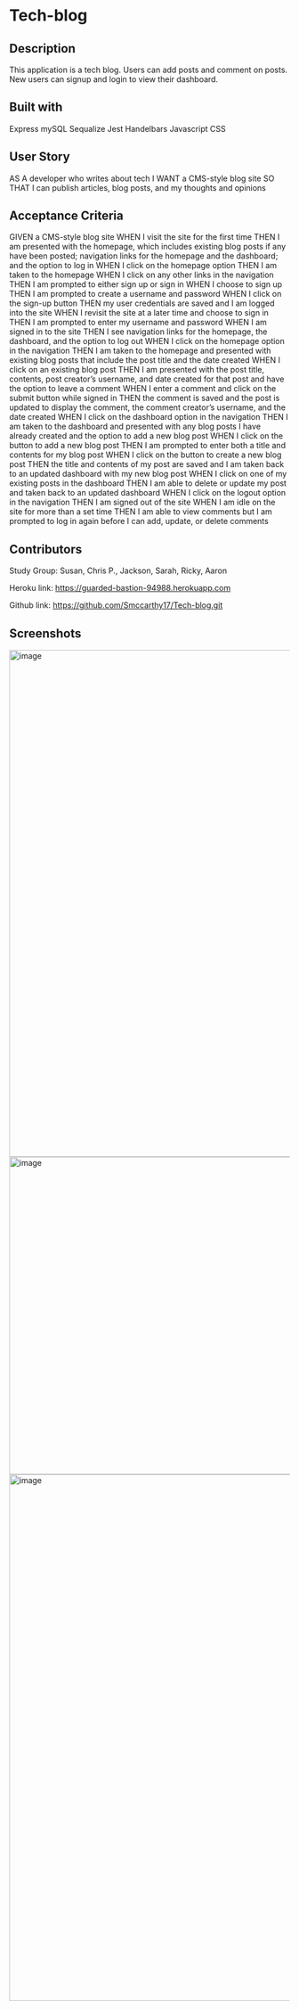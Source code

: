# Tech-blog

## Description

This application is a tech blog. Users can add posts and comment on posts. New users can signup and login to view their dashboard.

## Built with

Express
mySQL
Sequalize
Jest
Handelbars
Javascript
CSS

## User Story

AS A developer who writes about tech
I WANT a CMS-style blog site
SO THAT I can publish articles, blog posts, and my thoughts and opinions

## Acceptance Criteria

GIVEN a CMS-style blog site
WHEN I visit the site for the first time
THEN I am presented with the homepage, which includes existing blog posts if any have been posted; navigation links for the homepage and the dashboard; and the option to log in
WHEN I click on the homepage option
THEN I am taken to the homepage
WHEN I click on any other links in the navigation
THEN I am prompted to either sign up or sign in
WHEN I choose to sign up
THEN I am prompted to create a username and password
WHEN I click on the sign-up button
THEN my user credentials are saved and I am logged into the site
WHEN I revisit the site at a later time and choose to sign in
THEN I am prompted to enter my username and password
WHEN I am signed in to the site
THEN I see navigation links for the homepage, the dashboard, and the option to log out
WHEN I click on the homepage option in the navigation
THEN I am taken to the homepage and presented with existing blog posts that include the post title and the date created
WHEN I click on an existing blog post
THEN I am presented with the post title, contents, post creator’s username, and date created for that post and have the option to leave a comment
WHEN I enter a comment and click on the submit button while signed in
THEN the comment is saved and the post is updated to display the comment, the comment creator’s username, and the date created
WHEN I click on the dashboard option in the navigation
THEN I am taken to the dashboard and presented with any blog posts I have already created and the option to add a new blog post
WHEN I click on the button to add a new blog post
THEN I am prompted to enter both a title and contents for my blog post
WHEN I click on the button to create a new blog post
THEN the title and contents of my post are saved and I am taken back to an updated dashboard with my new blog post
WHEN I click on one of my existing posts in the dashboard
THEN I am able to delete or update my post and taken back to an updated dashboard
WHEN I click on the logout option in the navigation
THEN I am signed out of the site
WHEN I am idle on the site for more than a set time
THEN I am able to view comments but I am prompted to log in again before I can add, update, or delete comments

## Contributors

Study Group:
Susan, Chris P., Jackson, Sarah, Ricky, Aaron

Heroku link: 
https://guarded-bastion-94988.herokuapp.com

Github link:
https://github.com/Smccarthy17/Tech-blog.git

## Screenshots
<img width="910" alt="image" src="https://user-images.githubusercontent.com/90977936/190296349-eede0f21-5281-48d6-9860-6bf9d90c5893.png">
<img width="570" alt="image" src="https://user-images.githubusercontent.com/90977936/190296456-8838a48c-3871-49c7-9cab-6203f767a9b7.png">
<img width="945" alt="image" src="https://user-images.githubusercontent.com/90977936/190296561-5bfacd25-b68c-40a1-a079-7271b24be3d9.png">


